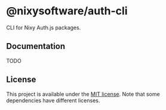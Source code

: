 # @nixysoftware/auth-cli

CLI for Nixy Auth.js packages.

## Documentation

TODO

## License

This project is available under the [MIT license](../../LICENSE.md). Note that some dependencies have different licenses.
